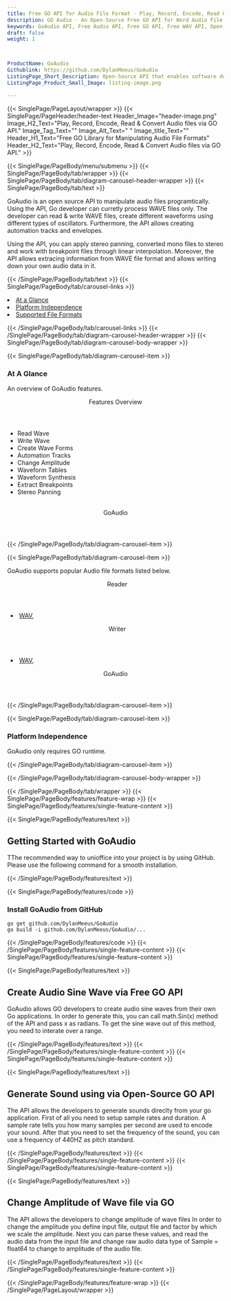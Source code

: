 ```yaml
---
title: Free GO API for Audio File Format - Play, Record, Encode, Read & Convert Audio files via GO API
description: GO Audio - An Open-Source Free GO API for Word Audio File Format.  Play, Record, Encode, Read & Convert Audio files via GO API.
keywords: GoAudio API, Free Audio API, Free GO API, Free WAV API, Open Source WAV API, Free WAV GO, Random Audio API, Free Audio Processing, Audio Processing API, Open Source Audio processing, Convert Wav Free, GO Audio APIs,  GO Wav API,  Read Wave, Write Wave, Create Wave Forms, Automation Tracks, Change Amplitude, Waveform Tables, Waveform Synthesis, Extract Breakpoints, Stereo Panning, Open Source GO Libraries.
draft: false
weight: 1



ProductName: GoAudio
Githublink: https://github.com/DylanMeeus/GoAudio
ListingPage_Short_Description: Open-Source API that enables software developers Process WAV Files via Go Library.
ListingPage_Product_Small_Image: listing-image.png 

---
```


{{< SinglePage/PageLayout/wrapper >}}
{{< SinglePage/PageHeader/header-text
Header_Image="header-image.png"
Image_H2_Text="Play, Record, Encode, Read & Convert Audio files via GO API."
Image_Tag_Text=""
Image_Alt_Text=" "
Image_title_Text=""
Header_H1_Text="Free GO Library for Manipulating Audio File Formats"
Header_H2_Text="Play, Record, Encode, Read & Convert Audio files via GO API." >}}

{{< SinglePage/PageBody/menu/submenu >}}
{{< SinglePage/PageBody/tab/wrapper >}}
{{< SinglePage/PageBody/tab/diagram-carousel-header-wrapper >}}
{{< SinglePage/PageBody/tab/text >}}



<p>GoAudio is an open source API to manipulate audio files programtically. Using the API, Go developer can curretly process WAVE files only. The developer can read & write WAVE files, create different waveforms using different types of oscillators. Furthermore, the API allows creating automation tracks and envelopes.</p>
<p>Using the API, you can apply stereo panning, converted mono files to stereo and work with breakpoint files through linear interpolation. Moreover, the API allows extracing information from WAVE file format and allows writing down your own audio data in it.</p>

{{< /SinglePage/PageBody/tab/text >}}
{{< SinglePage/PageBody/tab/carousel-links >}}

<li data-target="#diagramcarousel" data-slide-to="0"><a href="#">At a Glance</a></li>
<li data-target="#diagramcarousel" data-slide-to="2"><a href="#">Platform Independence</a></li>
<li data-target="#diagramcarousel" data-slide-to="1"><a class="activetab" href="#">Supported File Formats</a></li>


{{< /SinglePage/PageBody/tab/carousel-links >}}
{{< /SinglePage/PageBody/tab/diagram-carousel-header-wrapper >}}
{{< SinglePage/PageBody/tab/diagram-carousel-body-wrapper >}}

{{< SinglePage/PageBody/tab/diagram-carousel-item >}}
<h3>At A Glance</h3>
<p>An overview of GoAudio features.</p>
<div class="diagram1 d1-poi">
<div class="d1-row">
<div class="d1-col d1-left"><header>Features Overview</header>
<ul>
<li>Read Wave</li>
<li>Write Wave</li>
<li>Create Wave Forms</li>
<li>Automation Tracks</li>
<li>Change Amplitude</li>
<li>Waveform Tables</li>
<li>Waveform Synthesis</li>
<li>Extract Breakpoints</li>
<li>Stereo Panning</li>
</ul>
</div>
<!--/left-->
<div class="d1-col d1-right"> </div>
</div>
<div class="d1-logo" style="border: none;"><header>GoAudio</header><footer><small></small></footer></div>
<!--/logo--></div>
<!--/diagram1-->
{{< /SinglePage/PageBody/tab/diagram-carousel-item >}}

{{< SinglePage/PageBody/tab/diagram-carousel-item >}}
<p>GoAudio supports popular Audio file formats listed below.</p>
<div class="diagram1 d2  d1-poi">
<div class="d1-row">
<div class="d1-col d1-left"><header><i class="fa fa-arrows-v "> </i> Reader</header>
<ul>
<li> <a href="https://docs.fileformat.com/audio/wav/">WAV</a>, </li>
</ul>
</div>
<!--/left-->
<div class="d1-col d1-right"><header><i class="fa  fa-long-arrow-down"> </i> Writer</header>
<ul>
<li> <a href="https://docs.fileformat.com/audio/wav/">WAV</a>, </li>
</ul>
</div>
<!--/right--></div>
<!--/row-->
<div class="d1-logo" style="border: none;"><header>GoAudio</header><footer><small></small></footer></div>
<!--/logo--></div>
<!--/diagram2-->
{{< /SinglePage/PageBody/tab/diagram-carousel-item >}}

{{< SinglePage/PageBody/tab/diagram-carousel-item >}}
<h3>Platform Independence</h3>
<p>GoAudio only requires GO runtime.</p>
{{< /SinglePage/PageBody/tab/diagram-carousel-item >}}

{{< /SinglePage/PageBody/tab/diagram-carousel-body-wrapper >}}

{{< /SinglePage/PageBody/tab/wrapper >}}
{{< SinglePage/PageBody/features/feature-wrap >}}
{{< SinglePage/PageBody/features/single-feature-content >}}

{{< SinglePage/PageBody/features/text >}}
<h2 class="h2title">Getting Started with GoAudio</h2>
<p>TThe recommended way to unioffice into your project is by using GitHub. Please use the following command for a smooth installation.</p>
{{< /SinglePage/PageBody/features/text >}}

{{< SinglePage/PageBody/features/code >}}
<h3>Install GoAudio from GitHub</h3>
<pre><code class="html">go get github.com/DylanMeeus/GoAudio
go build -i github.com/DylanMeeus/GoAudio/...</code></pre>


{{< /SinglePage/PageBody/features/code >}}
{{< /SinglePage/PageBody/features/single-feature-content >}}
{{< SinglePage/PageBody/features/single-feature-content >}}

{{< SinglePage/PageBody/features/text >}}
<h2 class="h2title">Create Audio Sine Wave via Free GO API</h2>
<p>GoAudio allows GO developers to create audio sine waves from their own Go applications. In order to generate this, you can call math.Sin(x) method of the API and pass x as radians. To get the sine wave out of this method, you need to interate over a range.</p>

{{< /SinglePage/PageBody/features/text >}}
{{< /SinglePage/PageBody/features/single-feature-content >}}
{{< SinglePage/PageBody/features/single-feature-content >}}

{{< SinglePage/PageBody/features/text >}}
<h2 class="h2title">Generate Sound using via Open-Source GO API</h2>
<p>The API allows the developers to generate sounds direclty from your go application. First of all you need to setup sample rates and duration. A sample rate tells you how many samples per second are used to encode your sound. After that you need to set the frequency of the sound, you can use a frequency of 440HZ as pitch standard.</p>

{{< /SinglePage/PageBody/features/text >}}
{{< /SinglePage/PageBody/features/single-feature-content >}}
{{< SinglePage/PageBody/features/single-feature-content >}}

{{< SinglePage/PageBody/features/text >}}
<h2 class="h2title">Change Amplitude of Wave file via GO</h2>
<p>The API allows the developers to change amplitude of wave files In order to change the amplitude you define input file, output file and factor by which we scale the amplitude. Next you can parse these values, and read the audio data from the input file and change raw audio data type of Sample = float64 to change to amplitude of the audio file.</p>

{{< /SinglePage/PageBody/features/text >}}
{{< /SinglePage/PageBody/features/single-feature-content >}}

{{< /SinglePage/PageBody/features/feature-wrap >}}
{{< /SinglePage/PageLayout/wrapper >}}